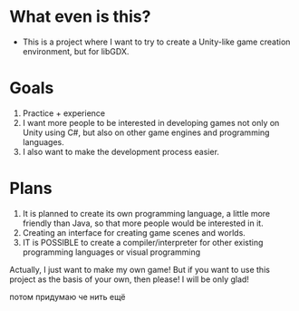 # What even is this? 
- This is a project where I want to try to create a Unity-like game creation environment, but for libGDX.
# Goals
1. Practice + experience
2. I want more people to be interested in developing games not only on Unity using C#, but also on other game engines and programming languages.
3. I also want to make the development process easier.
# Plans
1. It is planned to create its own programming language, a little more friendly than Java, so that more people would be interested in it.
2. Creating an interface for creating game scenes and worlds.
3. IT is POSSIBLE to create a compiler/interpreter for other existing programming languages or visual programming

Actually, I just want to make my own game! But if you want to use this project as the basis of your own, then please! I will be only glad!

потом придумаю че нить ещё
